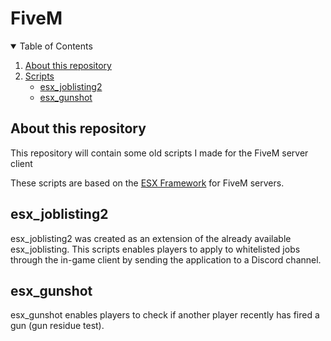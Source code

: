 # FiveM
<details open="open">
  <summary>Table of Contents</summary>
  <ol>
    <li>
      <a href="#about-this-repository">About this repository</a>
    </li>
    <li>
      <a href="#getting-started">Scripts</a>
      <ul>
        <li><a href="#esx_joblisting2">esx_joblisting2<a></li>
        <li><a href="#esx_gunshot">esx_gunshot<a></li>
      </ul>
    </li>
  </ol>
</details>

## About this repository
This repository will contain some old scripts I made for the FiveM server client

These scripts are based on the [ESX Framework](https://github.com/esx-framework) for FiveM servers.

## esx_joblisting2
esx_joblisting2 was created as an extension of the already available esx_joblisting. This scripts enables players to apply to whitelisted jobs through the in-game client by sending the application to a Discord channel.

## esx_gunshot
esx_gunshot enables players to check if another player recently has fired a gun (gun residue test).